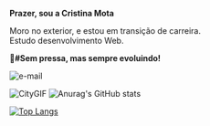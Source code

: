 <strong>Prazer, sou a Cristina Mota</strong>

<p>Moro no exterior, e estou em transição de carreira.<br>
Estudo desenvolvimento Web.

<strong>🎯#Sem pressa, mas sempre evoluindo!</strong></p>

 ![e-mail](https://img.shields.io/badge/Gmail-D14836?style=for-the-badge&logo=gmail&logoColor=white)

<span> ![CityGIF](https://user-images.githubusercontent.com/110698111/187954134-c0d03c2d-6fec-498e-9998-16b873d644e6.gif)
![Anurag's GitHub stats](https://github-readme-stats.vercel.app/api?username=cristina-mota&show_icons=true&theme=radical) </span>

[![Top Langs](https://github-readme-stats.vercel.app/api/top-langs/?username=cristina-mota&layout=compact&theme=radical)](https://github.com/anuraghazra/github-readme-stats)
















             




          
          

